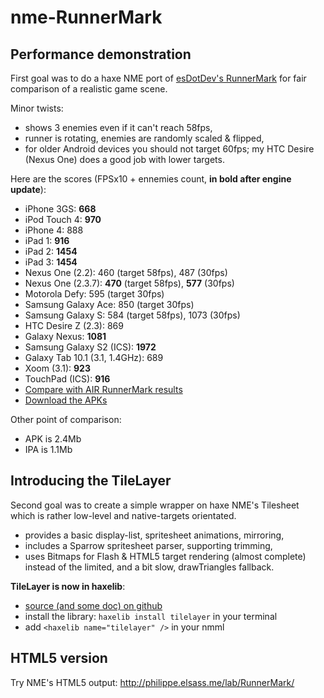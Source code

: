 nme-RunnerMark
==============

Performance demonstration
-------------------------

First goal was to do a haxe NME port of [esDotDev's RunnerMark][1] for fair comparison of a realistic game scene. 

Minor twists: 
- shows 3 enemies even if it can't reach 58fps,
- runner is rotating, enemies are randomly scaled & flipped,
- for older Android devices you should not target 60fps; my HTC Desire (Nexus One) does a good job with lower targets.

Here are the scores (FPSx10 + ennemies count, **in bold after engine update**):
 - iPhone 3GS: **668**
 - iPod Touch 4: **970**
 - iPhone 4: 888
 - iPad 1: **916**
 - iPad 2: **1454**
 - iPad 3: **1454**
 - Nexus One (2.2): 460 (target 58fps), 487 (30fps)
 - Nexus One (2.3.7): **470** (target 58fps), **577** (30fps)
 - Motorola Defy: 595 (target 30fps)
 - Samsung Galaxy Ace: 850 (target 30fps)
 - Samsung Galaxy S: 584 (target 58fps), 1073 (30fps)
 - HTC Desire Z (2.3): 869
 - Galaxy Nexus: **1081**
 - Samsung Galaxy S2 (ICS): **1972**
 - Galaxy Tab 10.1 (3.1, 1.4GHz): 689
 - Xoom (3.1): **923**
 - TouchPad (ICS): **916**
 - [Compare with AIR RunnerMark results][2]
 - [Download the APKs][3]

Other point of comparison:
 - APK is 2.4Mb
 - IPA is 1.1Mb

Introducing the TileLayer
-------------------------

Second goal was to create a simple wrapper on haxe NME's Tilesheet which is rather low-level and native-targets orientated. 

 - provides a basic display-list, spritesheet animations, mirroring,
 - includes a Sparrow spritesheet parser, supporting trimming,
 - uses Bitmaps for Flash & HTML5 target rendering (almost complete) instead of the limited, and a bit slow, drawTriangles fallback.

**TileLayer is now in haxelib**: 
- [source (and some doc) on github][4]
- install the library: `haxelib install tilelayer` in your terminal
- add `<haxelib name="tilelayer" />` in your nmml

HTML5 version
-------------

Try NME's HTML5 output: http://philippe.elsass.me/lab/RunnerMark/

[1]:https://github.com/esDotDev/RunnerMark
[2]:https://github.com/esDotDev/RunnerMark/tree/master/results
[3]:https://github.com/elsassph/nme-runnermark/downloads
[4]:https://github.com/elsassph/nme-tilelayer
